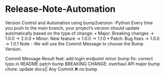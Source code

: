 # Release-Note-Automation

Version Control and Automation using bump2version -Python
Every time you push to the main branch, your project’s version should update automatically based on the type of change:
•	Major: Breaking changes → 1.0.0 → 2.0.0
•	Minor: New feature → 1.0.0 → 1.1.0
•	Patch: Bug fixes → 1.0.0 → 1.0.1
Note - We will use the Commit Message to choose the Bump Version.

Commit Message	Result
feat: add login endpoint	minor bump
fix: correct typo in README	patch bump
BREAKING CHANGE: overhaul API	major bump
chore: update docs|| Any Commit	❌ no bump
